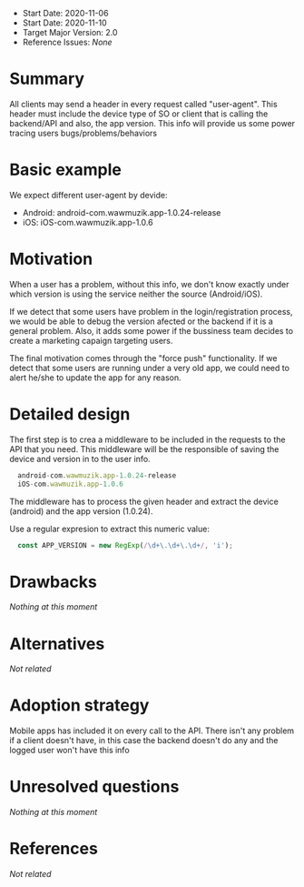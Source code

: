 - Start Date: 2020-11-06
- Start Date: 2020-11-10
- Target Major Version: 2.0
- Reference Issues: *None*

# Summary

All clients may send a header in every request called "user-agent". This header must include the device type of SO or client that is calling the backend/API and also, the app version. This info will provide us some power tracing users bugs/problems/behaviors

# Basic example

We expect different user-agent by devide:
  * Android: android-com.wawmuzik.app-1.0.24-release
  * iOS: iOS-com.wawmuzik.app-1.0.6

# Motivation

When a user has a problem, without this info, we don't know exactly under which version is using the service neither the source (Android/iOS).

If we detect that some users have problem in the login/registration process, we would be able to debug the version afected or the backend if it is a general problem. Also, it adds some power if the bussiness team decides to create a marketing capaign targeting users.

The final motivation comes through the "force push" functionality. If we detect that some users are running under a very old app, we could need to alert he/she to update the app for any reason.

# Detailed design

The first step is to crea a middleware to be included in the requests to the API that you need. This middleware will be the responsible of saving the device and version in to the user info.

```js
  android-com.wawmuzik.app-1.0.24-release
  iOS-com.wawmuzik.app-1.0.6
```

The middleware has to process the given header and extract the device (android) and the app version (1.0.24).

Use a regular expresion to extract this numeric value:

```js
  const APP_VERSION = new RegExp(/\d+\.\d+\.\d+/, 'i');
```

# Drawbacks

*Nothing at this moment*

# Alternatives

*Not related*

# Adoption strategy

Mobile apps has included it on every call to the API. There isn't any problem if a client doesn't have, in this case the backend doesn't do any and the logged user won't have this info

# Unresolved questions

*Nothing at this moment*

# References

*Not related*